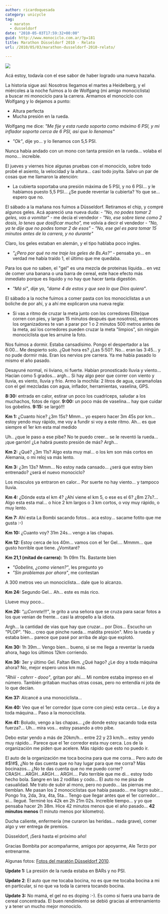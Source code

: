 ```yaml
---
author: ricardoquesada
category: unicycle
tag:
  - maraton
  - dusseldorf
date: "2010-05-03T17:59:32+00:00"
guid: http://www.monociclo.com.ar/?p=181
title: Marathon Düsseldorf 2010 - Relato
url: /2010/05/03/marathon-dusseldorf-2010-relato/

---
```

[![](http://lh6.ggpht.com/_7Tp7oCOlWFE/S96qLIH71OI/AAAAAAAAai0/BhpIBDlv1s0/s400/IMG_4687_2.JPG)](https://photos.app.goo.gl/JdWd4bM69m6C3hr8A)

Acá estoy, todavía con el ese sabor de haber logrado una nueva hazaña.

La historia sigue así: Nosotros llegamos el martes a Heidelberg, y el miércoles a la noche fuimos a lo de Wolfgang (mi amigo monociclista) a buscar mi monociclo para la carrera. Armamos el monociclo con Wolfgang y lo dejamos a punto:

- Altura perfecta
- Mucha presión en la rueda.

Wolfgang me dice: _"Me fije y esta rueda soporta como máximo 6 PSI, y mi inflador soporta cerca de 6 PSI, así que lo llenamos"_
- _"Ok"_, dije yo... y lo llenamos con 5,5 PSI.

Nunca había andado con un mono con tanta presión en la rueda... volaba el mono... increíble.

El jueves y viernes hice algunas pruebas con el monociclo, sobre todo probé el asiento, la velocidad y la altura... casi todo joyita.
Salvo un par de cosas que me llamaron la atención:

- La cubierta soportaba una presión máxima de 5 PSI, y no 6 PSI... y le habíamos puesto 5,5 PSI... ¿Se puede reventar la cubierta? Yo que se... espero que no.

El sábado a la mañana nos fuimos a Düsseldorf. Retiramos el chip, y compré algunos geles. Acá apareció una nueva duda:
\- _"No, no podes tomar 2 geles, vas a vomitar"_ \- me decía el vendedor
\- _"No, ese sobre tiene como 2 dosis, lo tenes que dosificar mucho",_ me volvía a decir el vendedor
\- _"No, ya te dije que no podes tomar 2 de esos"_
\- _"No, ese gel es para tomar 15 minutos antes de la carrera, y no durante"_

Claro, los geles estaban en alemán, y el tipo hablaba poco ingles.

- _"¿Pero por qué no me traje los geles de Bs.As?"_ \- pensaba yo... en verdad me había traído 1, el último que me quedaba.

Para los que no saben, el "gel" es una mezcla de proteinas líquida...
en vez de comer una banana o una barra de cereal, este hace efecto más inmediato porque es líquido y no hay que hacer tanta digestión.

- _"Má si"_, dije yo, _"dame 4 de estos y que sea lo que Dios quiera"_.

El sábado a la noche fuimos a comer pasta con los monociclistas a un boliche de por ahí, y a ahí me explicaron una nueva regla:

- Si vas a ritmo de cruzar la meta junto con los corredores Elite(que corren con pies, y largan 15 minutos después que nosotros), entonces los organizadores te van a parar por 1 o 2 minutos 500 metros antes de la meta, así los corredores pueden cruzar la meta "limpios", sin ningún monociclista que les arruine la foto.

Nos fuimos a dormir. Estaba cansadísimo. Pongo el despertador a las 6:00... Me despierto solo. ¿Qué hora es? ¿Las 5:50?. No... eran las 3:45... y no pude dormir más. Eran los nervios pre carrera. Ya me había pasado lo mismo el año pasado.

Desayuné normal, ni liviano, ni fuerte. Habían pronosticado lluvia y viento... Hacían como 5 grados... argh... Si hay algo peor que correr con viento y lluvia, es viento, lluvia y frio.
Armo la mochila: 2 litros de agua, caramañolas con el gel mezcladas con agua, inflador, herramientas, vaselina, GPS.

**8:30:** entrada en calor, estirar un poco los cuadriceps, saludar a los muchachos, fotos de rigor.
**9:00:** un poco más de vaselina... hay que cuidar los gobelins.
**9:15:** se largó!!!

**Km 1:** ¿Cuanto hice? ¿3m 15s? Mmm... yo espero hacer 3m 45s por km... estoy yendo muy rápido, me voy a fundir si voy a este ritmo. Ah... es que siempre el 1er km esta mal medido

Uh.. ¿que le paso a ese pibe? No te puedo creer... se le reventó la rueda... ¡que garrón! ¿Le habrá puesto presión de más? Argh...

**Km 2:** ¿Qué? ¿3m 11s? Algo esta muy mal... o los km son más cortos en Alemania, o mi reloj va más lento.

**Km 3:** ¿3m 13s? Mmm... No estoy nada cansado... ¿será que estoy bien entrenado? ¿será el nuevo monociclo?

Los músculos ya entraron en calor... Por suerte no hay viento... y tampoco lluvia.

**Km 4:** ¿Dónde esta el km 4? ¿Ahí viene el km 5, o ese es el 6? ¿8m 27s?... Algo esta esta mal... o hice 2 km largos o 3 km cortos, o voy muy rápido, o muy lento.

**Km 7:** Ahí esta La Bombi sacando fotos... aca estoy... sacame fotito que me gusta :-)

**Km 10:** ¿Cuanto voy? 31m 24s... vengo a las chapas.

**Km 12:** Estoy cerca de los 40m... vamos con el 1er Gel.... Mmmm... que gusto horrible que tiene. ¿Vomitaré?

**Km 21,1 (mitad de carrera):** 1h 09m 11s. Bastante bien

- _"Gobelins, ¿como vienen?"_, les pregunto yo
- _"Sin problemas por ahora"_, me contestan

A 300 metros veo un monociclista... dale que lo alcanzo.

**Km 24:** Segundo Gel... Ah... este es más rico.

Llueve muy poco...

**Km 26:** _"¡¡¡Correte!!!"_, le grito a una señora que se cruza para sacar fotos a los que venian de frente... casi la atropello a la idiota.

Argh... la cantidad de vias que hay que cruzar... por Dios... Escucho un "PLOP". "No... creo que pinche rueda... maldita presión". Miro la rueda y estaba bien... parece que pasé por arriba de algo que explotó.

**Km 30:** 1h 39m... Vengo bien... bueno, si se me llega a reventar la rueda ahora, hago los últimos 12km corriendo.

**Km 36:** 3er y último Gel. Faltan 6km. ¿Qué hago? ¿Le doy a toda máquina ahora? No, mejor espero unos km más.

_"Rhiii - cahrrr - dooo"_, gritan por ahí.... Mi nombre estaba impreso en el número. También gritaban muchas otras cosas, pero no entendía ni jota de lo que decían.

**Km 37:** Alcancé a una monociclista...

**Km 40:** Veo que el 1er corredor (que corre con pies) esta cerca... Le doy a toda máquina... Paso a la monociclista.

**Km 41:** Boludo, vengo a las chapas... ¿de donde estoy sacando toda esta fuerza?... Uh... mira vos... estoy pasando a otro pibe.

Debo estar yendo a más de 20km/h...
entre 22 y 23 km/h...
estoy yendo muy rápido...
Parece que el 1er corredor esta muy cerca.
Los de la organización me piden que acelere.
Más rápido que esto no puedo ir.

El auto de la organización me toca bocina para que me corra...
Pero auto de #$!#$, ¿No te das cuenta que no hay lugar para que me corra?
Más bocinazos... ¿No te das cuenta que no me puedo correr?
CRASH....ARGH...ARGH.... ARGH.... Palo terrible que me di...
estoy todo hecho bola.
Sangre en las 2 rodillas y codo... El auto no me pisa de casualidad.
Me trato de subir al mono, pero no puedo... las piernas me tiemblan.
Me pasan los 2 monociclistas que había pasado... me logro subir...
Pongo 1ra, 2da, 3ra, 4ta, 5ta... Tengo que llegar antes que el 1er corredor...
si... llegué. Terminé los 42k en 2h 21m 02s.
Increíble tiempo... y yo que pensaba hacer 2h 38m.
Hice 42 minutos menos que el año pasado...
**42 minutos menos** (1 minuto menos por kilometro).

Ducha caliente, enfermería (me curaron las heridas... nada grave), comer algo y ver entrega de premios.

Düsseldorf, ¡Será hasta el próximo año!

Gracias Bombita por acompañarme, amigos por apoyarme, Ale Terzo por entrenarme.

Algunas fotos: [Fotos del maratón Düsseldorf 2010](https://photos.app.goo.gl/JdWd4bM69m6C3hr8A).

**Update 1:** La presión de la rueda estaba en BARs y no PSI.

**Update 2**: El auto que me tocaba bocina, no es que me tocaba bocina a mi en particular, si no que va toda la carrera tocando bocina.

**Update 3:** No mamá, el gel no es doping :-). Es como si fuera una barra de cereal concentrada. El buen rendimiento se debió gracias al entrenamiento y a tener un mucho mejor monociclo.
